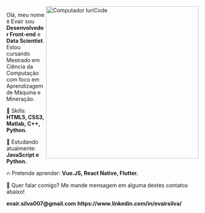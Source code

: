 <img src="https://raw.githubusercontent.com/MicaelliMedeiros/micaellimedeiros/master/image/computer-illustration.png" min-width="400px" max-width="400px" width="400px" align="right" alt="Computador IuriCode">

<p align="left">
  Olá, meu nome é Evair sou <strong>Desenvolvedor Front-end</strong> e <strong>Data Scientist</strong>.<br>
  Estou cursando Mestrado em Ciência da Computação com foco em Aprendizagem de Máquina e Mineração.
</p>

<p align="left">
  🚀 Skills: <strong>HTML5, CSS3, Matlab, C++, Python.</strong>
</p>

<p align="left">
  🌈 Estudando atualmente: <strong>JavaScript e Python.</strong>
</p>

<p align="left">
  🔥 Pretende aprender: <strong> Vue.JS, React Native, Flutter.</strong>
</p>

<p align="left">
💌  Quer falar comigo? Me mande mensagem em alguma destes contatos abaixo!
</p>
<b>evair.silva007@gmail.com</b> <b>https://www.linkedin.com/in/evairsilva/</b>
 </p>
 
 
